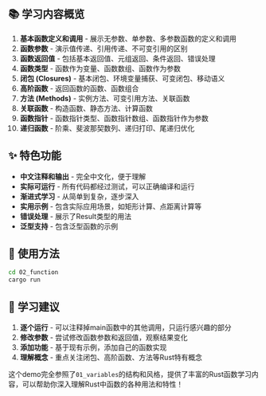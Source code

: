 ## 📚 学习内容概览

1. **基本函数定义和调用** - 展示无参数、单参数、多参数函数的定义和调用
2. **函数参数** - 演示值传递、引用传递、不可变引用的区别
3. **函数返回值** - 包括基本返回值、元组返回、条件返回、错误处理
4. **函数类型** - 函数作为变量、函数数组、函数作为参数
5. **闭包 (Closures)** - 基本闭包、环境变量捕获、可变闭包、移动语义
6. **高阶函数** - 返回函数的函数、函数组合
7. **方法 (Methods)** - 实例方法、可变引用方法、关联函数
8. **关联函数** - 构造函数、静态方法、计算函数
9. **函数指针** - 函数指针类型、函数指针数组、函数指针作为参数
10. **递归函数** - 阶乘、斐波那契数列、递归打印、尾递归优化

## ✨ 特色功能

- **中文注释和输出** - 完全中文化，便于理解
- **实际可运行** - 所有代码都经过测试，可以正确编译和运行
- **渐进式学习** - 从简单到复杂，逐步深入
- **实用示例** - 包含实际应用场景，如矩形计算、点距离计算等
- **错误处理** - 展示了Result类型的用法
- **泛型支持** - 包含泛型函数的示例

## 🚀 使用方法

```bash
cd 02_function
cargo run
```

## 📖 学习建议

1. **逐个运行** - 可以注释掉main函数中的其他调用，只运行感兴趣的部分
2. **修改参数** - 尝试修改函数参数和返回值，观察结果变化
3. **添加功能** - 基于现有示例，添加自己的函数实现
4. **理解概念** - 重点关注闭包、高阶函数、方法等Rust特有概念

这个demo完全参照了`01_variables`的结构和风格，提供了丰富的Rust函数学习内容，可以帮助你深入理解Rust中函数的各种用法和特性！